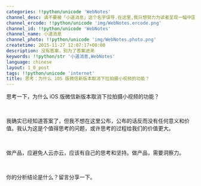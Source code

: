 ```yaml
---
categories: !!python/unicode 'WebNotes'
channel_desc: 请不要被「小道消息」这个名字误导.在这里,我只想努力为读者呈现一幅中国互联网的清明上河图.
channel_ercode: !!python/unicode 'img/WebNotes.ercode.png'
channel_id: !!python/unicode 'WebNotes'
channel_name: 小道消息
channel_photo: !!python/unicode 'img/WebNotes.photo.png'
createtime: 2015-11-27 12:07:17+00:00
description: 没有答案，别为了答案进来
keywords: !!python/str '小道消息,WebNotes'
language: chinese
layout: 1_0_post
tags: !!python/unicode 'internet'
title: 思考：为什么 iOS 版微信新版本取消下拉拍摄小视频的功能？
---
```

<div class="rich_media_content" id="js_content">
<p>
         思考一下，为什么 iOS 版微信新版本取消下拉拍摄小视频的功能？
        </p>
<p>
<br/>
</p>
<p>
         我确实已经知道答案了，但我不想在这里公布，公布的话反而没有任何意义和价值。我认为这是个值得思考的问题，或许思考的过程给我们的价值更大。
        </p>
<p>
<br/>
</p>
<p>
         做产品，应避免人云亦云，应该有自己的思考和坚持。做产品，需要洞察力。
        </p>
<p>
<br/>
</p>
<p>
         你的分析结论是什么？留言分享一下。
        </p>
</div>